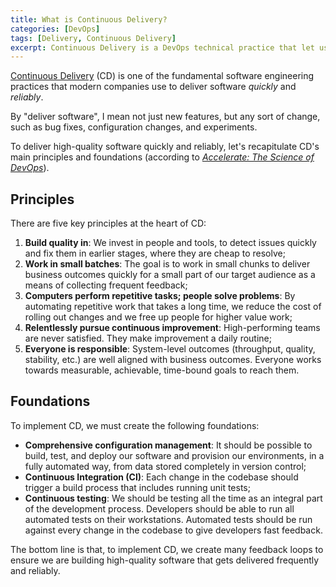 ```yaml
---
title: What is Continuous Delivery?
categories: [DevOps]
tags: [Delivery, Continuous Delivery]
excerpt: Continuous Delivery is a DevOps technical practice that let us make changes into production, quickly and reliably. Let's recap its principles and foundations.
---
```


[Continuous Delivery](/swe/devops/cd) (CD) is one of the fundamental software engineering practices that modern companies use to deliver software *quickly* and *reliably*.

By "deliver software", I mean not just new features, but any sort of change, such as bug fixes, configuration changes, and experiments.

To deliver high-quality software quickly and reliably, let's recapitulate CD's main principles and foundations (according to *[Accelerate: The Science of DevOps](https://www.goodreads.com/book/show/35747076-accelerate)*).

## Principles

There are five key principles at the heart of CD:

1. **Build quality in**: We invest in people and tools, to detect issues quickly and fix them in earlier stages, where they are cheap to resolve;
2. **Work in small batches**: The goal is to work in small chunks to deliver business outcomes quickly for a small part of our target audience as a means of collecting frequent feedback;
3. **Computers perform repetitive tasks; people solve problems**: By automating repetitive work that takes a long time, we reduce the cost of rolling out changes and we free up people for higher value work;
4. **Relentlessly pursue continuous improvement**: High-performing teams are never satisfied. They make improvement a daily routine;
5. **Everyone is responsible**: System-level outcomes (throughput, quality, stability, etc.) are well aligned with business outcomes. Everyone works towards measurable, achievable, time-bound goals to reach them.

## Foundations

To implement CD, we must create the following foundations:

- **Comprehensive configuration management**: It should be possible to build, test, and deploy our software and provision our environments, in a fully automated way, from data stored completely in version control;
- **Continuous Integration (CI)**: Each change in the codebase should trigger a build process that includes running unit tests;
- **Continuous testing**: We should be testing all the time as an integral part of the development process. Developers should be able to run all automated tests on their workstations. Automated tests should be run against every change in the codebase to give developers fast feedback.

The bottom line is that, to implement CD, we create many feedback loops to ensure we are building high-quality software that gets delivered frequently and reliably.